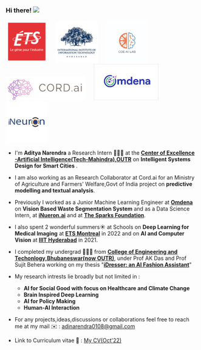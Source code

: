 ### Hi there! <img src="https://raw.githubusercontent.com/MartinHeinz/MartinHeinz/master/wave.gif" width="25">

<p float="center">
  <img src="https://github.com/AdiNarendra98/AdiNarendra98/blob/main/ss/ets.png"  width="110"/>
  &emsp;
  <img src="https://github.com/AdiNarendra98/AdiNarendra98/blob/main/ss/iiithyd.png"  width="110"/>
  &emsp;
  <img src="https://github.com/AdiNarendra98/AdiNarendra98/blob/main/ss/coe%20ai%20logo.jpg"  width="110"/>
  &emsp;
  <img src="https://github.com/AdiNarendra98/AdiNarendra98/blob/main/ss/cordai.png"  width="210"/>
  &emsp;
  <img src="https://github.com/AdiNarendra98/AdiNarendra98/blob/main/ss/omdena.png"  width="170"/>
  &emsp;
  <img src="https://github.com/AdiNarendra98/AdiNarendra98/blob/main/ss/ineuron.jpeg"  width="110"/>
</p>

- I'm **Aditya Narendra** a Research Intern 🧑🏻‍💻 at the **[Center of Excellence -Artificial Intelligence(Tech-Mahindra),OUTR](https://www.linkedin.com/company/center-of-excellence-artificial-intelligence-bbsr/mycompany/)** on **Intelligent Systems Design for Smart Cities** .

- I am also working as an Research Collaborator at Cord.ai for an Ministry of Agriculture and Farmers' Welfare,Govt of India project on **predictive modelling and textual analysis**.

- Previously I worked as a Junior Machine Learning Engineer at **[Omdena](https://omdena.com)** on **Vision Based Waste Segmentation System** and as a Data Science Intern, at **[iNueron.ai](https://internship.ineuron.ai)** and at **[The Sparks Foundation](https://internship.thesparksfoundation.info/index.html)**.

- I also spent 2 wonderful summers☀️ at Schools on **Deep Learning for Medical Imaging** at **[ETS Montreal](https://event.fourwaves.com/dlmi2022/pages)** in 2022 and on **AI and Computer Vision** at **[IIIT Hyderabad](https://cvit.iiit.ac.in/summerschool2021/)** in 2021. 

- I completed my undergrad 👨🏽‍🎓 from **[College of Engineering and Techonlogy,Bhubaneswar(now OUTR)](https://www.cet.edu.in)**, under Prof AK Das and Prof Sujit Behera working on my thesis "**[iDresser: an AI Fashion Assistant](https://github.com/AdiNarendra98/AI-for-Fashion/tree/main/iDresser-An%20AI%20Based%20Fashion%20Assistant)**"

- My research intrests lie broadly but not limited in : 
     - **AI for Social Good with focus on Healthcare and Climate Change**
     - **Brain Inspired Deep Learning** 
     - **AI for Policy Making**
     - **Human-AI Interaction**
 
    
- For any projects,ideas,discussions or collaborations feel free to reach me at my mail ✉️ : adinarendra0108@gmail.com

- Link to Curriculum vitae 📑 : [My CV(Oct'22)](https://drive.google.com/file/d/1lHZnDsf6QjVE9jJBif7RNY0pH5vy_GkZ/view?usp=sharing)








